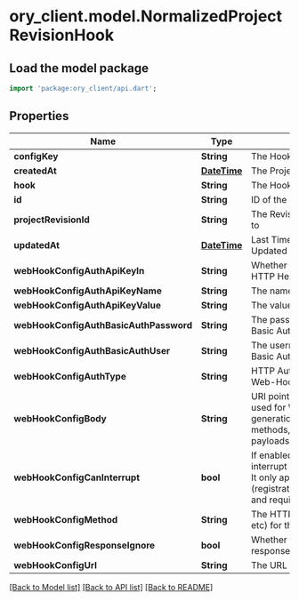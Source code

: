 # ory_client.model.NormalizedProjectRevisionHook

## Load the model package
```dart
import 'package:ory_client/api.dart';
```

## Properties
Name | Type | Description | Notes
------------ | ------------- | ------------- | -------------
**configKey** | **String** | The Hooks Config Key | 
**createdAt** | [**DateTime**](DateTime.md) | The Project's Revision Creation Date | [optional] 
**hook** | **String** | The Hook Type | 
**id** | **String** | ID of the entry | [optional] 
**projectRevisionId** | **String** | The Revision's ID this schema belongs to | [optional] 
**updatedAt** | [**DateTime**](DateTime.md) | Last Time Project's Revision was Updated | [optional] 
**webHookConfigAuthApiKeyIn** | **String** | Whether to send the API Key in the HTTP Header or as a HTTP Cookie | [optional] 
**webHookConfigAuthApiKeyName** | **String** | The name of the api key | [optional] 
**webHookConfigAuthApiKeyValue** | **String** | The value of the api key | [optional] 
**webHookConfigAuthBasicAuthPassword** | **String** | The password to be sent in the HTTP Basic Auth Header | [optional] 
**webHookConfigAuthBasicAuthUser** | **String** | The username to be sent in the HTTP Basic Auth Header | [optional] 
**webHookConfigAuthType** | **String** | HTTP Auth Method to use for the Web-Hook | [optional] 
**webHookConfigBody** | **String** | URI pointing to the JsonNet template used for Web-Hook payload generation. Only used for those HTTP methods, which support HTTP body payloads. | [optional] 
**webHookConfigCanInterrupt** | **bool** | If enabled allows the web hook to interrupt / abort the self-service flow. It only applies to certain flows (registration/verification/login/settings) and requires a valid response format. | [optional] 
**webHookConfigMethod** | **String** | The HTTP method to use (GET, POST, etc) for the Web-Hook | [optional] 
**webHookConfigResponseIgnore** | **bool** | Whether to ignore the Web Hook response | [optional] 
**webHookConfigUrl** | **String** | The URL the Web-Hook should call | [optional] 

[[Back to Model list]](../README.md#documentation-for-models) [[Back to API list]](../README.md#documentation-for-api-endpoints) [[Back to README]](../README.md)


